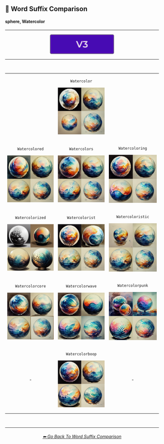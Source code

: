 <h2>📓 Word Suffix Comparison</h2>
<h4>sphere, Watercolor</h4>

<hr><!--------------->

<div align="center">

[<img src="/Images/Repo_Parts/Buttons/Version_Buttons/button_version_V3_active.webp?raw=true" alt="MidJourney V3" height="64" />]()

</div>

<hr>
<br>

<div align="center">

<table>
	<tr align=center valign=middle>
		<th>
			<br>
		</th>
        <td>
			<p><code>Watercolor</code></p><p><img src="/Images/MJ_V3/Comparison_Page_Images/Word_Suffix_Comparison/sphere_Watercolor.webp?raw=true" width="256" /></p>
        </td>
		<th>
			<br>
		</th>
	</tr>
	<tr align=center valign=middle>
        <td>
			<p><code>Watercolored</code></p><p><img src="/Images/MJ_V3/Comparison_Page_Images/Word_Suffix_Comparison/sphere_Watercolored.webp?raw=true" width="256" /></p>
        </td>
        <td>
			<p><code>Watercolors</code></p><p><img src="/Images/MJ_V3/Comparison_Page_Images/Word_Suffix_Comparison/sphere_Watercolors.webp?raw=true" width="256" /></p>
        </td>
        <td>
			<p><code>Watercoloring</code></p><p><img src="/Images/MJ_V3/Comparison_Page_Images/Word_Suffix_Comparison/sphere_Watercoloring.webp?raw=true" width="256" /></p>
        </td>
	</tr>
	<tr align=center valign=middle>
        <td>
			<p><code>Watercolorized</code></p><p><img src="/Images/MJ_V3/Comparison_Page_Images/Word_Suffix_Comparison/sphere_Watercolorized.webp?raw=true" width="256" /></p>
        </td>
        <td>
			<p><code>Watercolorist</code></p><p><img src="/Images/MJ_V3/Comparison_Page_Images/Word_Suffix_Comparison/sphere_Watercolorist.webp?raw=true" width="256" /></p>
        </td>
        <td>
			<p><code>Watercoloristic</code></p><p><img src="/Images/MJ_V3/Comparison_Page_Images/Word_Suffix_Comparison/sphere_Watercoloristic.webp?raw=true" width="256" /></p>
        </td>
	</tr>
	<tr align=center valign=middle>
        <td>
			<p><code>Watercolorcore</code></p><p><img src="/Images/MJ_V3/Comparison_Page_Images/Word_Suffix_Comparison/sphere_Watercolorcore.webp?raw=true" width="256" /></p>
        </td>
        <td>
			<p><code>Watercolorwave</code></p><p><img src="/Images/MJ_V3/Comparison_Page_Images/Word_Suffix_Comparison/sphere_Watercolorwave.webp?raw=true" width="256" /></p>
        </td>
        <td>
			<p><code>Watercolorpunk</code></p><p><img src="/Images/MJ_V3/Comparison_Page_Images/Word_Suffix_Comparison/sphere_Watercolorpunk.webp?raw=true" width="256" /></p>
        </td>
	</tr>
	<tr align=center valign=middle>
		<td>-</td>
        <td>
			<p><code>Watercolorboop</code></p><p><img src="/Images/MJ_V3/Comparison_Page_Images/Word_Suffix_Comparison/sphere_Watercolorboop.webp?raw=true" width="256" /></p>
        </td>
		<td>-</td>
	</tr>
</table>

</div>

<br>


<hr><!--------------->
<div align="center">
<h6><a href="/Pages/MJ_V3/Comparison_Pages/Prompt_Writing/Word_Suffix_Comparison.md">⬅ Go Back To Word Suffix Comparison</a></h6>
</div>